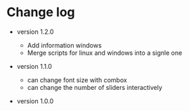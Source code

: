 # Change log
- version 1.2.0
    - Add information windows
    - Merge scripts for linux and windows into a signle one 

- version 1.1.0
    - can change font size with combox 
    - can change the number of sliders interactively

- version 1.0.0
